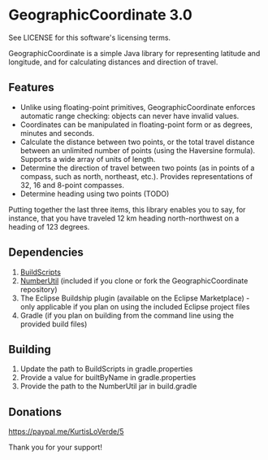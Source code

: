 GeographicCoordinate 3.0
========================

See LICENSE for this software's licensing terms.

GeographicCoordinate is a simple Java library for representing latitude and longitude, and for calculating distances and direction of travel.


## Features

* Unlike using floating-point primitives, GeographicCoordinate enforces automatic range checking:  objects can never have invalid values.
* Coordinates can be manipulated in floating-point form or as degrees, minutes and seconds.
* Calculate the distance between two points, or the total travel distance between an unlimited number of points (using the Haversine formula).  Supports a wide array of units of length.
* Determine the direction of travel between two points (as in points of a compass, such as north, northeast, etc.).  Provides representations of 32, 16 and 8-point compasses.
* Determine heading using two points (TODO)

Putting together the last three items, this library enables you to say, for instance, that you have traveled 12 km heading north-northwest on a heading of 123 degrees.


## Dependencies

1.  [BuildScripts](https://github.com/kloverde/BuildScripts)
2.  [NumberUtil](https://github.com/kloverde/java-NumberUtil) (included if you clone or fork the GeographicCoordinate repository)
3.  The Eclipse Buildship plugin (available on the Eclipse Marketplace) - only applicable if you plan on using the included Eclipse project files
4.  Gradle (if you plan on building from the command line using the provided build files)


## Building

1.  Update the path to BuildScripts in gradle.properties
2.  Provide a value for builtByName in gradle.properties
3.  Provide the path to the NumberUtil jar in build.gradle


## Donations

https://paypal.me/KurtisLoVerde/5

Thank you for your support!
